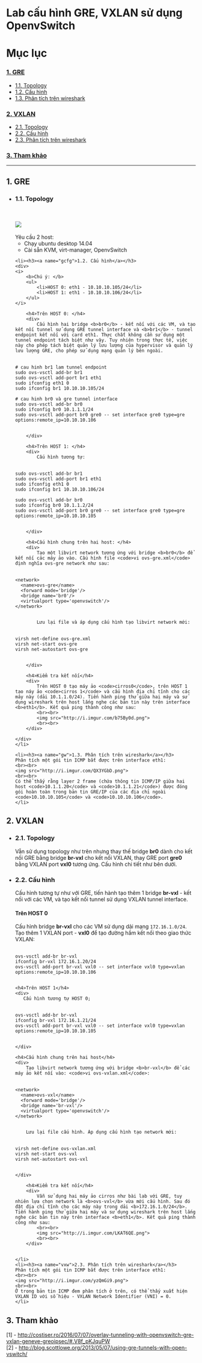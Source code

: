 # Lab cấu hình GRE, VXLAN sử dụng OpenvSwitch
# Mục lục
<h3><a href="#gre">1. GRE</a></h3>
<ul>
    <li><a href="#gtopo">1.1. Topology</a></li>
    <li><a href="#gcfg">1.2. Cấu hình</a></li>
    <li><a href="#gw">1.3. Phân tích trên wireshark</a></li>
</ul>
<h3><a href="#vxlan">2. VXLAN</a></h3>
<ul>
    <li><a href="#vxtopo">2.1. Topology</a></li>
    <li><a href="#vxcfg">2.2. Cấu hình</a></li>
    <li><a href="#vxw">2.3. Phân tích trên wireshark</a></li>
</ul>
<h3><a href="#ref">3. Tham khảo</a></h3>

---

<h2><a name="gre">1. GRE</a></h2>
<ul>
    <li><h3><a name="gtopo">1.1. Topology</a></h3>
<br><br>
    <img src="http://i.imgur.com/vAuSNqm.png">
    <br><br>
    Yêu cầu 2 host:
    <ul>
        <li>Chạy ubuntu desktop 14.04</li>
        <li>Cài sẵn KVM, virt-manager, OpenvSwitch</li>
    </ul>
    </li>

    <li><h3><a name="gcfg">1.2. Cấu hình</a></h3>
    <div>
    <i>
        <b>Chú ý: </b>
        <ul>
            <li>HOST 0: eth1 - 10.10.10.105/24</li>
            <li>HOST 1: eth1 - 10.10.10.106/24</li>
        </ul>
    </i>

        <h4>Trên HOST 0: </h4>
        <div>
            Cấu hình hai bridge <b>br0</b> - kết nối với các VM, và tạo kết nối tunnel sử dụng GRE tunnel interface và <b>br1</b> - tunnel endpoint kết nối với card eth1. Thực chất không cần sử dụng một tunnel endpoint tách biệt như vậy. Tuy nhiên trong thực tế, việc này cho phép tách biệt quản lý lưu lượng của hypervisor và quản lý lưu lượng GRE, cho phép sử dụng mạng quản lý bên ngoài.
<pre>
    <code>
# cau hinh br1 lam tunnel endpoint
sudo ovs-vsctl add-br br1
sudo ovs-vsctl add-port br1 eth1
sudo ifconfig eth1 0
sudo ifconfig br1 10.10.10.105/24

# cau hinh br0 và gre tunnel interface
sudo ovs-vsctl add-br br0
sudo ifconfig br0 10.1.1.1/24
sudo ovs-vsctl add-port br0 gre0 -- set interface gre0 type=gre options:remote_ip=10.10.10.106
    </code>
</pre> 
        </div>

        <h4>Trên HOST 1: </h4>
        <div>
            Cấu hình tương tự:
<pre>
    <code>
sudo ovs-vsctl add-br br1
sudo ovs-vsctl add-port br1 eth1
sudo ifconfig eth1 0
sudo ifconfig br1 10.10.10.106/24

sudo ovs-vsctl add-br br0
sudo ifconfig br0 10.1.1.2/24
sudo ovs-vsctl add-port br0 gre0 -- set interface gre0 type=gre options:remote_ip=10.10.10.105
    </code>
</pre>
        </div>

        <h4>Cấu hình chung trên hai host: </h4>
        <div>
            Tạo một libvirt network tương ứng với bridge <b>br0</b> để kết nối các máy ảo vào. Cấu hình file <code>vi ovs-gre.xml</code> định nghĩa ovs-gre network như sau:
<pre>
    <code>
&lt;network&gt;
  &lt;name&gt;ovs-gre&lt;/name&gt;
  &lt;forward mode='bridge'/&gt;
  &lt;bridge name='br0'/&gt;
  &lt;virtualport type='openvswitch'/&gt;
&lt;/network&gt;
    </code>
</pre>
            Lưu lại file và áp dụng cấu hình tạo libvirt network mới:
<pre>
    <code>
virsh net-define ovs-gre.xml
virsh net-start ovs-gre
virsh net-autostart ovs-gre
    </code>
</pre>
        </div>

        <h4>Kiểm tra kết nối</h4>
        <div>
            Trên HOST 0 tạo máy ảo <code>cirros0</code>, trên HOST 1 tạo náy ảo <code>cirros 1</code> và cấu hình địa chỉ tĩnh cho các máy này (dải 10.1.1.0/24). Tiến hành ping thử giữa hai máy và sử dụng wireshark trên host lắng nghe các bản tin này trên interface <b>eth1</b>. Kết quả ping thành công như sau:
            <br><br>
            <img src="http://i.imgur.com/b75By0d.png">
            <br><br>
        </div>

    </div>
    </li>

    <li><h3><a name="gw">1.3. Phân tích trên wireshark</a></h3>
    Phân tích một gói tin ICMP bắt được trên interface eth1:
    <br><br>
    <img src="http://i.imgur.com/QX3YGbD.png">
    <br><br>
    Có thể thấy rằng layer 2 frame (chứa thông tin ICMP/IP giữa hai host <code>10.1.1.20</code> và <code>10.1.1.21</code>) được đóng gói hoàn toàn trong bản tin GRE/IP của các địa chỉ ngoài <code>10.10.10.105</code> và <code>10.10.10.106</code>.   
    </li>
</ul>
<h2><a name="vxlan">2. VXLAN</a></h2>
<ul>
    <li><h3><a name="vxtopo">2.1. Topology</a></h3>
    Vẫn sử dụng topology như trên nhưng thay thế bridge <b>br0</b> dành cho kết nối GRE bằng bridge <b>br-vxl</b> cho kết nối VXLAN, thay GRE port <b>gre0</b> bằng VXLAN port <b>vxl0</b> tương ứng. Cấu hình chi tiết như bên dưới.
    </li>
    <li><h3><a name="vxcfg">2.2. Cấu hình</a></h3>
    Cấu hình tương tự như với GRE, tiến hành tạo thêm 1 bridge <b>br-vxl</b> - kết nối với các VM, và tạo kết nối tunnel sử dụng VXLAN tunnel interface.
    <h4>Trên HOST 0</h4>
    <div>
        Cấu hình bridge <b>br-vxl</b> cho các VM sử dụng dải mạng <code>172.16.1.0/24</code>. Tạo thêm 1 VXLAN port - <b>vxl0</b> để tạo đường hầm kết nối theo giao thức VXLAN:
<pre>
    <code>
ovs-vsctl add-br br-vxl
ifconfig br-vxl 172.16.1.20/24
ovs-vsctl add-port br-vxl vxl0 -- set interface vxl0 type=vxlan options:remote_ip=10.10.10.106
    </code>
</pre>
    </div>

    <h4>Trên HOST 1</h4>
    <div>
       Cấu hình tương tự HOST 0;
<pre>
    <code>
ovs-vsctl add-br br-vxl
ifconfig br-vxl 172.16.1.21/24
ovs-vsctl add-port br-vxl vxl0 -- set interface vxl0 type=vxlan options:remote_ip=10.10.10.105
    </code>
</pre>
    </div>

    <h4>Cấu hình chung trên hai host</h4>
    <div>
        Tạo libvirt network tương ứng với bridge <b>br-vxl</b> để các máy ảo kết nối vào: <code>vi ovs-vxlan.xml</code>:
<pre>
    <code>
&lt;network&gt;
  &lt;name&gt;ovs-vxl&lt;/name&gt;
  &lt;forward mode='bridge'/&gt;
  &lt;bridge name='br-vxl'/&gt;
  &lt;virtualport type='openvswitch'/&gt;
&lt;/network&gt;
    </code>
</pre>
        Lưu lại file cấu hình. Áp dụng cấu hình tạo network mới:
<pre>
    <code>
virsh net-define ovs-vxlan.xml
virsh net-start ovs-vxl
virsh net-autostart ovs-vxl
    </code>
</pre>
    </div>

        <h4>Kiểm tra kết nối</h4>
        <div>
            Vẫn sử dụng hai máy ảo cirros như bài lab với GRE, tuy nhiên lựa chọn network là <b>ovs-vxl</b> vừa mới cấu hình. Sau đó đặt địa chỉ tĩnh cho các máy này trong dải <b>172.16.1.0/24</b>. Tiến hành ping thử giữa hai máy và sử dụng wireshark trên host lắng nghe các bản tin này trên interface <b>eth1</b>. Kết quả ping thành công như sau:
            <br><br>
            <img src="http://i.imgur.com/LKAT6QE.png">
            <br><br>
        </div>


    </li>
    <li><h3><a name="vxw">2.3. Phân tích trên wireshark</a></h3>
    Phân tích một gói tin ICMP bắt được trên interface eth1:
    <br><br>
    <img src="http://i.imgur.com/yzQmGi9.png">
    <br><br>
    Ở trong bản tin ICMP đem phân tích ở trên, có thể thấy xuất hiện VXLAN ID với số hiệu - VXLAN Network Identifier (VNI) = 0.
    </li>
</ul>
<h2><a name="ref">3. Tham khảo</a></h2>
<div>
    [1] - <a href="http://costiser.ro/2016/07/07/overlay-tunneling-with-openvswitch-gre-vxlan-geneve-greoipsec/#.V8f_pKJquPW">http://costiser.ro/2016/07/07/overlay-tunneling-with-openvswitch-gre-vxlan-geneve-greoipsec/#.V8f_pKJquPW</a>
    <br>
    [2] - <a href="http://blog.scottlowe.org/2013/05/07/using-gre-tunnels-with-open-vswitch/">http://blog.scottlowe.org/2013/05/07/using-gre-tunnels-with-open-vswitch/</a>
</div>